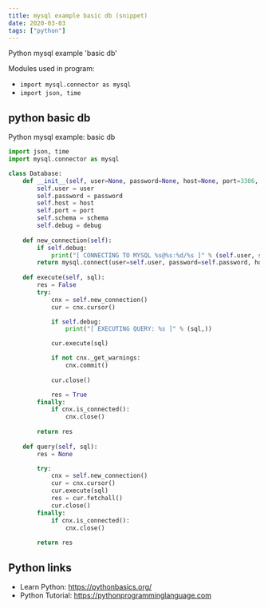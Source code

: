 ```yaml
---
title: mysql example basic db (snippet)
date: 2020-03-03
tags: ["python"]
---
```

Python mysql example 'basic db'


Modules used in program: 
* `import mysql.connector as mysql`
* `import json, time`

## python basic db

Python mysql example: basic db

```python
import json, time
import mysql.connector as mysql

class Database:
    def __init__(self, user=None, password=None, host=None, port=3306, schema=None, debug=False):
        self.user = user
        self.password = password
        self.host = host
        self.port = port
        self.schema = schema
        self.debug = debug
    
    def new_connection(self):
        if self.debug:
            print("[ CONNECTING TO MYSQL %s@%s:%d/%s ]" % (self.user, self.host, int(self.port), self.schema))
        return mysql.connect(user=self.user, password=self.password, host=self.host, port=self.port, database=self.schema)
    
    def execute(self, sql):
        res = False
        try:
            cnx = self.new_connection()
            cur = cnx.cursor()

            if self.debug:
                print("[ EXECUTING QUERY: %s ]" % (sql,))

            cur.execute(sql)

            if not cnx._get_warnings:
                cnx.commit()
                
            cur.close()

            res = True
        finally:
            if cnx.is_connected():
                cnx.close()
        
        return res
    
    def query(self, sql):
        res = None

        try:
            cnx = self.new_connection()
            cur = cnx.cursor()
            cur.execute(sql)
            res = cur.fetchall()
            cur.close()
        finally:
            if cnx.is_connected():
                cnx.close()
        
        return res


```

## Python links

- Learn Python: https://pythonbasics.org/
- Python Tutorial: https://pythonprogramminglanguage.com
